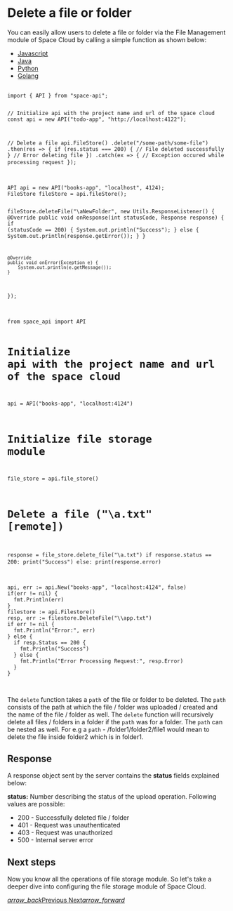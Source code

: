 # Delete a file or folder
You can easily allow users to delete a file or folder via the File Management module of Space Cloud by calling a simple function as shown below:

 <div class="row tabs-wrapper">
  <div class="col s12" style="padding:0">
    <ul class="tabs">
      <li class="tab col s2"><a class="active" href="#delete-js">Javascript</a></li>
      <li class="tab col s2"><a href="#delete-java">Java</a></li>
      <li class="tab col s2"><a href="#delete-python">Python</a></li>
      <li class="tab col s2"><a href="#delete-golang">Golang</a></li>
    </ul>
  </div>
  <div id="delete-js" class="col s12" style="padding:0">
    <pre>
      <code class="javascript">
import { API } from "space-api";

// Initialize api with the project name and url of the space cloud
const api = new API("todo-app", "http://localhost:4122");

// Delete a file
api.FileStore()
  .delete("/some-path/some-file")
  .then(res => {
    if (res.status === 200) {
      // File deleted successfully
    }
    // Error deleting file
  })
  .catch(ex => {
    // Exception occured while processing request
  });
      </code>
    </pre>
  </div>
  <div id="delete-java" class="col s12" style="padding:0">
    <pre>
      <code class="java">
API api = new API("books-app", "localhost", 4124);
FileStore fileStore = api.fileStore();

fileStore.deleteFile("\\aNewFolder", new Utils.ResponseListener() {
    @Override
    public void onResponse(int statusCode, Response response) {
        if (statusCode == 200) {
            System.out.println("Success");
        } else {
            System.out.println(response.getError());
        }
    }

    @Override
    public void onError(Exception e) {
        System.out.println(e.getMessage());
    }
});
      </code>
    </pre>
  </div>
 <div id="delete-python" class="col s12" style="padding:0">
    <pre>
      <code class="python">
from space_api import API

# Initialize api with the project name and url of the space cloud
api = API("books-app", "localhost:4124")

# Initialize file storage module
file_store = api.file_store()

# Delete a file ("\\a.txt" [remote])
response = file_store.delete_file("\\a.txt")
if response.status == 200:
    print("Success")
else:
    print(response.error)
      </code>
    </pre>
  </div>
  <div id="delete-golang" class="col s12" style="padding:0">
    <pre>
      <code class="golang">
api, err := api.New("books-app", "localhost:4124", false)
if(err != nil) {
  fmt.Println(err)
}
filestore := api.Filestore()
resp, err := filestore.DeleteFile("\\app.txt")
if err != nil {
  fmt.Println("Error:", err)
} else {
  if resp.Status == 200 {
    fmt.Println("Success")
  } else {
    fmt.Println("Error Processing Request:", resp.Error)
  }
}
      </code>
    </pre>
  </div>
</div>

The `delete` function takes a `path` of the file or folder to be deleted. The `path` consists of the path at which the file / folder was uploaded / created and the name of the file / folder as well. The `delete` function will recursively delete all files / folders in a folder if the `path` was for a folder. The `path` can be nested as well. For e.g a `path` - /folder1/folder2/file1 would mean to delete the file inside folder2 which is in folder1.

## Response

A response object sent by the server contains the **status** fields explained below:

**status:** Number describing the status of the upload operation. Following values are possible:

- 200 - Successfully deleted file / folder
- 401 - Request was unauthenticated
- 403 - Request was unauthorized
- 500 - Internal server error

## Next steps

Now you know all the operations of file storage module. So let's take a deeper dive into configuring the file storage module of Space Cloud.

<div class="btns-wrapper">
  <a href="/docs/file-storage/list-files" class="waves-effect waves-light btn primary-btn-border btn-small">
    <i class="material-icons btn-with-icon">arrow_back</i>Previous
  </a>
  <a href="/docs/file-storage/config" class="waves-effect waves-light btn primary-btn-fill btn-small">
    Next<i class="material-icons btn-with-icon">arrow_forward</i>
  </a>
</div>
